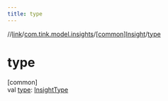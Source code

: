 ```yaml
---
title: type
---
```

//[link](../../../index.html)/[com.tink.model.insights](../index.html)/[[common]Insight](index.html)/[type](type.html)



# type



[common]\
val [type](type.html): [InsightType](../[common]-insight-type/index.html)




